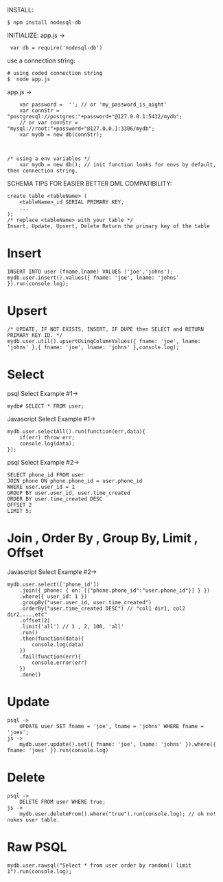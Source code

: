 INSTALL:

    $ npm install nodesql-db

INITIALIZE:
app.js ->

     var db = require('nodesql-db')

use a connection string:

    # using coded connection string
    $  node app.js
app.js ->

        var password =  ''; // or 'my_password_is_aight'
        var connStr = "postgresql://postgres:"+password+"@127.0.0.1:5432/mydb";
        // or var connStr = "mysql://root:"+password+"@127.0.0.1:3306/mydb";
        var mydb = new db(connStr);



    /* using a env variables */
        var mydb = new db(); // init function looks for envs by default, then connection string.




SCHEMA TIPS FOR EASIER BETTER DML COMPATIBILITY:

    create table <tableName> (
        <tableName>_id SERIAL PRIMARY KEY,
        ...
    );
    /* replace <tableName> with your table */
    Insert, Update, Upsert, Delete Return the primary key of the table

# Insert
    INSERT INTO user (fname,lname) VALUES ('joe','johns');
    mydb.user.insert().values({ fname: 'joe', lname: 'johns' }).run(console.log);
# Upsert
    /* UPDATE, IF NOT EXISTS, INSERT, IF DUPE then SELECT and RETURN PRIMARY KEY ID. */
    mydb.user.util().upsertUsingColumnValues({ fname: 'joe', lname: 'johns' },{ fname: 'joe', lname: 'johns' },console.log);
# Select
psql Select Example #1->

    mydb# SELECT * FROM user;

Javascript Select Example #1->

    mydb.user.selectAll().run(function(err,data){
        if(err) throw err;
        console.log(data);  
    });

psql Select Example #2->

    SELECT phone_id FROM user
    JOIN phone ON phone.phone_id = user.phone_id
    WHERE user.user_id = 1
    GROUP BY user.user_id, user.time_created
    ORDER BY user.time_created DESC
    OFFSET 2
    LIMIT 5;

# Join , Order By , Group By, Limit , Offset    
Javascript Select Example #2->

    mydb.user.select(['phone_id'])
        .join({ phone: { on: [{"phone.phone_id":"user.phone_id"}] } })
        .where({ user_id: 1 })
        .groupBy("user.user_id, user.time_created")
        .orderBy("user.time_created DESC") // "col1 dir1, col2 dir2,...,etc"
        .offset(2)
        .limit('all') // 1 , 2, 100, 'all'
        .run()
        .then(function(data){
            console.log(data)
        })
        .fail(function(err){
            console.error(err)
        })
        .done()


# Update

    psql ->
        UPDATE user SET fname = 'joe', lname = 'johns' WHERE fname = 'joes';
    js ->
        mydb.user.update().set({ fname: 'joe', lname: 'johns' }).where({ fname: 'joes' }).run(console.log)
# Delete
    psql ->
        DELETE FROM user WHERE true;
    js ->
        mydb.user.deleteFrom().where("true").run(console.log); // oh no! nukes user table.



# Raw PSQL
    mydb.user.rawsql("Select * from user order by random() limit 1").run(console.log);
